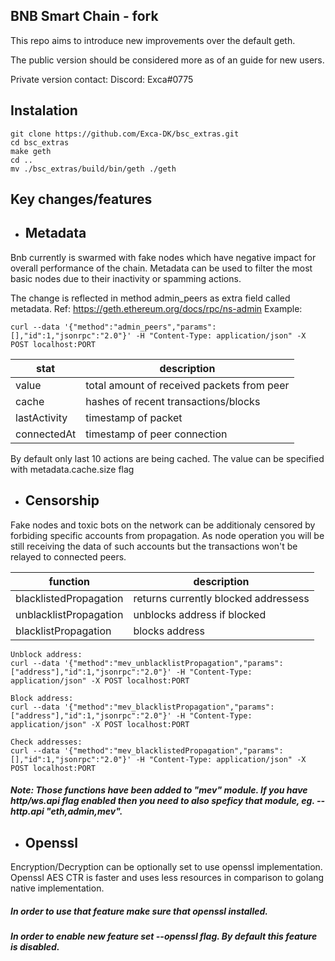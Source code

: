 ## BNB Smart Chain - fork

This repo aims to introduce new improvements over the default geth. 

The public version should be considered more as of an guide for new users. 

Private version contact: Discord: Exca#0775

## Instalation
```
git clone https://github.com/Exca-DK/bsc_extras.git
cd bsc_extras
make geth
cd ..
mv ./bsc_extras/build/bin/geth ./geth
```

## Key changes/features

- ## Metadata

Bnb currently is swarmed with fake nodes which have negative impact for overall performance of the chain. Metadata can be used to filter the most basic nodes due to their inactivity or spamming actions.
 
The change is reflected in method admin_peers as extra field called metadata. Ref: https://geth.ethereum.org/docs/rpc/ns-admin Example:
```
curl --data '{"method":"admin_peers","params":[],"id":1,"jsonrpc":"2.0"}' -H "Content-Type: application/json" -X POST localhost:PORT
```

| stat | description |
| ------ | ------ |
| value | total amount of received packets from peer |
| cache | hashes of recent transactions/blocks |
| lastActivity | timestamp of packet 
| connectedAt | timestamp of peer connection |

By default only last 10 actions are being cached. The value can be specified with metadata.cache.size flag

- ## Censorship
  
Fake nodes and toxic bots on the network can be additionaly censored by forbiding specific accounts from propagation. As node operation you will be still receiving the data of such accounts but the transactions won't be relayed to connected peers.
 
| function | description |
| ------ | ------ |
| blacklistedPropagation | returns currently blocked addressess |
| unblacklistPropagation | unblocks address if blocked |
| blacklistPropagation | blocks address | 

```
Unblock address:
curl --data '{"method":"mev_unblacklistPropagation","params":["address"],"id":1,"jsonrpc":"2.0"}' -H "Content-Type: application/json" -X POST localhost:PORT

Block address:
curl --data '{"method":"mev_blacklistPropagation","params":["address"],"id":1,"jsonrpc":"2.0"}' -H "Content-Type: application/json" -X POST localhost:PORT

Check addresses:
curl --data '{"method":"mev_blacklistedPropagation","params":[],"id":1,"jsonrpc":"2.0"}' -H "Content-Type: application/json" -X POST localhost:PORT
```

##### Note: Those functions have been added to "mev" module. If you have http/ws.api flag enabled then you need to also speficy that module, eg. --http.api "eth,admin,mev".

- ## Openssl
Encryption/Decryption can be optionally set to use openssl implementation.  Openssl AES CTR is faster and uses less resources in comparison to golang native implementation. 

##### In order to use that feature make sure that openssl installed.
##### In order to enable new feature set --openssl flag. By default this feature is disabled.
